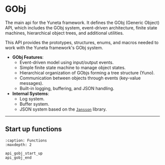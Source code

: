 # GObj

The main api for the Yuneta framework. It defines the GObj (Generic Object) API, which includes the GObj system, event-driven architecture, finite state machines, hierarchical object trees, and additional utilities.

This API provides the prototypes, structures, enums, and macros needed to work with the Yuneta framework's GObj system.

- **GObj Features**:
    - Event-driven model using input/output events.
    - Simple finite state machine to manage object states.
    - Hierarchical organization of GObjs forming a tree structure (Yuno).
    - Communication between objects through events (key-value messages).
    - Built-in logging, buffering, and JSON handling.
- **Internal Systems**:
    - Log system.
    - Buffer system.
    - JSON system based on the [`Jansson`](http://jansson.readthedocs.io/en/latest/) library.


---

## Start up functions

```{toctree}
:caption: Functions
:maxdepth: 2

api_gobj_start_up
api_gobj_end

```
